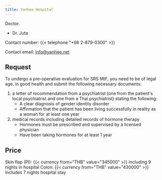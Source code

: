 ```yaml
---
title: Yanhee Hospital
---
```


Doctor.

- Dr. Juta

Contact number: {{< telephone "+66 2-879-0300" >}}

Contact email: <info@yanhee.net>

## Request

To undergo a pre-operative evaluation for SRS MtF, you need to be of legal age, in good health and submit the following necessary documents:

1. a letter of recommendation from a psychiatrist (one from the patient's local psychiatrist and one from a Thai psychiatrist) stating the following:
   - A clear diagnosis of gender identity disorder
   - Affirmation that the patient has been living successfully in reality as a woman for at least one year
1. medical records including detailed records of hormone therapy
   - Hormones must be prescribed and supervised by a licensed physician
   - Have been taking hormones for at least 1 year

## Price

Skin flap (PI): {{< currency from="THB" value="345000" >}} including 9 nights in hospital
Colon: {{< currency from="THB" value="430000" >}} Includes 7 nights hospital stay
